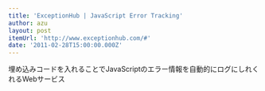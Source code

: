 ```yaml
---
title: 'ExceptionHub | JavaScript Error Tracking'
author: azu
layout: post
itemUrl: 'http://www.exceptionhub.com/#'
date: '2011-02-28T15:00:00.000Z'
---
```

埋め込みコードを入れることでJavaScriptのエラー情報を自動的にログにしれくれるWebサービス
